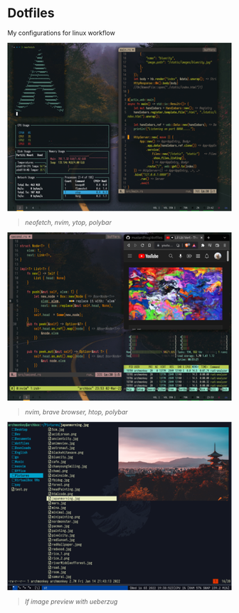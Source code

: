 # Dotfiles

My configurations for linux workflow 

![Eye candy](https://github.com/mustardfrog/dotfiles/blob/main/images/rice_1.png?raw=true)
> _neofetch, nvim, ytop, polybar_


![Nice stuff](https://github.com/mustardfrog/dotfiles/blob/main/images/rice_2.png?raw=true)
> _nvim, brave browser, htop, polybar_

![Lf preview](https://raw.githubusercontent.com/mustardfrog/dotfiles/main/images/lf_image_preview.png)
> _lf image preview with ueberzug_
